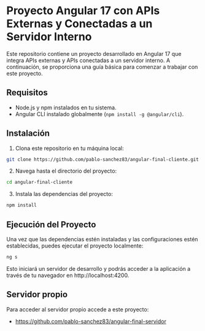 # Proyecto Angular 17 con APIs Externas y Conectadas a un Servidor Interno

Este repositorio contiene un proyecto desarrollado en Angular 17 que integra APIs externas y APIs conectadas a un servidor interno. A continuación, se proporciona una guía básica para comenzar a trabajar con este proyecto.

## Requisitos

- Node.js y npm instalados en tu sistema.
- Angular CLI instalado globalmente (`npm install -g @angular/cli`).

## Instalación

1. Clona este repositorio en tu máquina local:

```bash
git clone https://github.com/pablo-sanchez83/angular-final-cliente.git
```
2. Navega hasta el directorio del proyecto:
```bash
cd angular-final-cliente
```
3. Instala las dependencias del proyecto:
```bash
npm install
```
## Ejecución del Proyecto
Una vez que las dependencias estén instaladas y las configuraciones estén establecidas, puedes ejecutar el proyecto localmente:
```bash
ng s
```
Esto iniciará un servidor de desarrollo y podrás acceder a la aplicación a través de tu navegador en http://localhost:4200.
## Servidor propio
Para acceder al servidor propio accede a este proyecto: 
- https://github.com/pablo-sanchez83/angular-final-servidor
